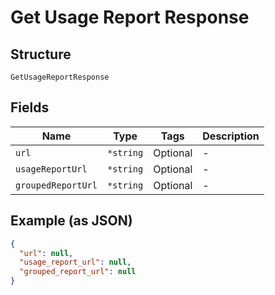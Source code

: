 
# Get Usage Report Response

## Structure

`GetUsageReportResponse`

## Fields

| Name | Type | Tags | Description |
|  --- | --- | --- | --- |
| `url` | `*string` | Optional | - |
| `usageReportUrl` | `*string` | Optional | - |
| `groupedReportUrl` | `*string` | Optional | - |

## Example (as JSON)

```json
{
  "url": null,
  "usage_report_url": null,
  "grouped_report_url": null
}
```

